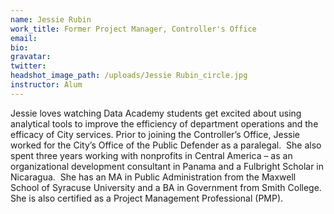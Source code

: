 ```yaml
---
name: Jessie Rubin
work_title: Former Project Manager, Controller's Office
email:
bio:
gravatar:
twitter:
headshot_image_path: /uploads/Jessie Rubin_circle.jpg
instructor: Alum
---
```


Jessie loves watching Data Academy students get excited about using analytical tools to improve the efficiency of department operations and the efficacy of City services. Prior to joining the Controller’s Office, Jessie worked for the City’s Office of the Public Defender as a paralegal.&nbsp; She also spent three years working with nonprofits in Central America – as an organizational development consultant in Panama and a Fulbright Scholar in Nicaragua.&nbsp; She has an MA in Public Administration from the Maxwell School of Syracuse University and a BA in Government from Smith College.&nbsp; She is also certified as a Project Management Professional (PMP).
